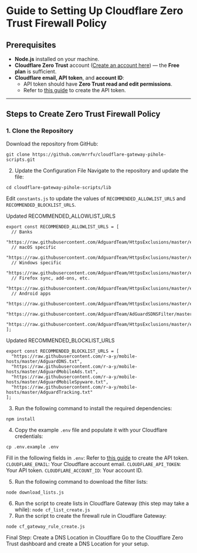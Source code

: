 # Guide to Setting Up Cloudflare Zero Trust Firewall Policy

## Prerequisites
- **Node.js** installed on your machine.
- **Cloudflare Zero Trust** account ([Create an account here](https://one.dash.cloudflare.com/)) — the **Free plan** is sufficient.
- **Cloudflare email, API token**, and **account ID**:
  - API token should have **Zero Trust read and edit permissions**.
  - Refer to [this guide](https://github.com/mrrfv/cloudflare-gateway-pihole-scripts/blob/main/extended_guide.md#cloudflare_api_token) to create the API token.

---

## Steps to Create Zero Trust Firewall Policy

### 1. Clone the Repository
Download the repository from GitHub:
```
git clone https://github.com/mrrfv/cloudflare-gateway-pihole-scripts.git
```
2. Update the Configuration File
Navigate to the repository and update the file:
```
cd cloudflare-gateway-pihole-scripts/lib
```
Edit `constants.js` to update the values of `RECOMMENDED_ALLOWLIST_URLS` and `RECOMMENDED_BLOCKLIST_URLS`.

Updated RECOMMENDED_ALLOWLIST_URLS
```
export const RECOMMENDED_ALLOWLIST_URLS = [
  // Banks
  "https://raw.githubusercontent.com/AdguardTeam/HttpsExclusions/master/exclusions/banks.txt",
  // macOS specific
  "https://raw.githubusercontent.com/AdguardTeam/HttpsExclusions/master/exclusions/mac.txt",
  // Windows specific
  "https://raw.githubusercontent.com/AdguardTeam/HttpsExclusions/master/exclusions/windows.txt",
  // Firefox sync, add-ons, etc.
  "https://raw.githubusercontent.com/AdguardTeam/HttpsExclusions/master/exclusions/firefox.txt",
  // Android apps
  "https://raw.githubusercontent.com/AdguardTeam/HttpsExclusions/master/exclusions/android.txt",
  "https://raw.githubusercontent.com/AdguardTeam/AdGuardSDNSFilter/master/Filters/exclusions.txt",
  "https://raw.githubusercontent.com/AdguardTeam/HttpsExclusions/master/exclusions/issues.txt"
];
```
Updated RECOMMENDED_BLOCKLIST_URLS
```
export const RECOMMENDED_BLOCKLIST_URLS = [
  "https://raw.githubusercontent.com/r-a-y/mobile-hosts/master/AdguardDNS.txt",
  "https://raw.githubusercontent.com/r-a-y/mobile-hosts/master/AdguardMobileAds.txt",
  "https://raw.githubusercontent.com/r-a-y/mobile-hosts/master/AdguardMobileSpyware.txt",
  "https://raw.githubusercontent.com/r-a-y/mobile-hosts/master/AdguardTracking.txt"
];
```
3. Run the following command to install the required dependencies:

```
npm install
```
4. Copy the example `.env` file and populate it with your Cloudflare credentials:

```cp .env.example .env```

Fill in the following fields in `.env`: Refer to [this guide](https://github.com/mrrfv/cloudflare-gateway-pihole-scripts/blob/main/extended_guide.md#cloudflare_api_token) to create the API token.
`CLOUDFLARE_EMAIL`: Your Cloudflare account email.
`CLOUDFLARE_API_TOKEN`: Your API token.
`CLOUDFLARE_ACCOUNT_ID`: Your account ID.

5. Run the following command to download the filter lists:
```
node download_lists.js
```
6. Run the script to create lists in Cloudflare Gateway (this step may take a while):
```node cf_list_create.js```
7. Run the script to create the firewall rule in Cloudflare Gateway:
```
node cf_gateway_rule_create.js
```
Final Step: Create a DNS Location in Cloudflare
Go to the Cloudflare Zero Trust dashboard and create a DNS Location for your setup.
<!--stackedit_data:
eyJoaXN0b3J5IjpbNjUzODQ4MDZdfQ==
-->